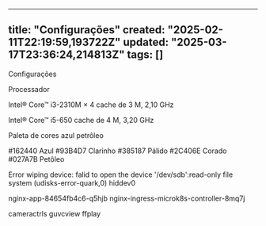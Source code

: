 
--- 
title: "Configurações"
created: "2025-02-11T22:19:59,193722Z"
updated: "2025-03-17T23:36:24,214813Z"
tags: []
--- 

Configurações

Processador 

Intel® Core™ i3-2310M × 4
cache de 3 M, 2,10 GHz 

Intel® Core™ i5-650
cache de 4 M, 3,20 GHz

Paleta de cores azul petrôleo

#162440 Azul
#93B4D7 Clarinho
#385187 Pálido
#2C406E Corado
#027A7B Petôleo

Error wiping device: falid to open the device '/dev/sdb':read-only file system (udisks-error-quark,0)
hiddev0

nginx-app-84654fb4c6-q5hjb
nginx-ingress-microk8s-controller-8mq7j

cameractrls
guvcview
ffplay 